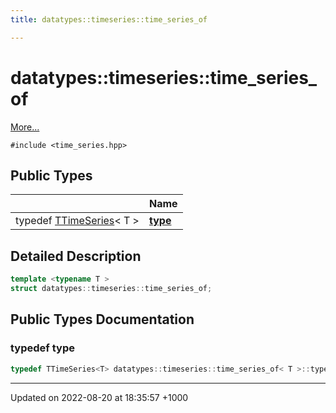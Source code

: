 ```yaml
---
title: datatypes::timeseries::time_series_of

---
```


# datatypes::timeseries::time_series_of



 [More...](#detailed-description)


`#include <time_series.hpp>`

## Public Types

|                | Name           |
| -------------- | -------------- |
| typedef [TTimeSeries](/cpp/Classes/classdatatypes_1_1timeseries_1_1TTimeSeries/)< T > | **[type](/cpp/Classes/structdatatypes_1_1timeseries_1_1time__series__of/#typedef-type)**  |

## Detailed Description

```cpp
template <typename T >
struct datatypes::timeseries::time_series_of;
```

## Public Types Documentation

### typedef type

```cpp
typedef TTimeSeries<T> datatypes::timeseries::time_series_of< T >::type;
```


-------------------------------

Updated on 2022-08-20 at 18:35:57 +1000